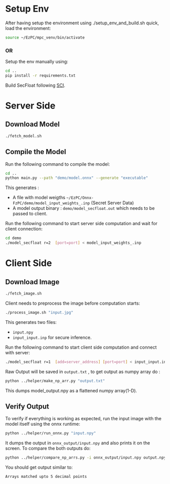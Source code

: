 
# Setup Env
After having setup the environment using ./setup_env_and_build.sh quick, load the environment:
```bash
source ~/EzPC/mpc_venv/bin/activate
```
### OR
Setup the env manually using:
```bash
cd ..
pip install -r requirements.txt
```
Build SecFloat following [SCI](https://github.com/mpc-msri/EzPC/blob/onnx-fzpc/SCI/README.md).


# Server Side

## Download Model
```bash
./fetch_model.sh 
```
## Compile the Model
Run the following command to compile the model:
```bash
cd ..
python main.py --path "demo/model.onnx" --generate "executable"
```
This generates :
- A file with model weigths `~/EzPC/Onnx-FzPC/demo/model_input_weights_.inp` (Secret Server Data) 
- A model output binary : `demo/model_secfloat.out` which needs to be passed to client.

Run the following command to start server side computation and wait for client connection:
```bash
cd demo
./model_secfloat r=2  [port=port] < model_input_weights_.inp
```

# Client Side

## Download Image
```bash
./fetch_image.sh 
```

Client needs to preprocess the image before computation starts:
```bash
./process_image.sh "input.jpg"
```
This generates two files:
- `input.npy` 
- `input_input.inp` for secure inference.

Run the following command to start client side computation and connect with server:
```bash
./model_secfloat r=1  [add=server_address] [port=port] < input_input.inp  > output.txt
```
Raw Output will be saved in `output.txt` , to get output as numpy array do : 
```bash
python ../helper/make_np_arr.py "output.txt"
```
This dumps model_output.npy as a flattened numpy array(1-D).

## Verify Output
To verify if everything is working as expected, run the input image with the model itself using the onnx runtime:
```bash
python ../helper/run_onnx.py "input.npy"
```
It dumps the output in `onnx_output/input.npy` and also prints it on the screen. To compare the both outputs do:
```bash
python ../helper/compare_np_arrs.py -i onnx_output/input.npy output.npy
```
You should get output similar to:
```bash
Arrays matched upto 5 decimal points
```
